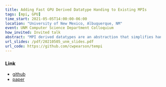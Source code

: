 ```yaml
---
title: Adding Fast GPU Derived Datatype Handing to Existing MPIs
tags: [mpi, GPU]
time_start: 2021-05-05T14:00:00-06:00
location: "University of New Mexico, Albuquerque, NM"
event: UNM Computer Science Department Colloquium
how_invited: Invited talk
abstract: "MPI derived datatypes are an abstraction that simplifies handling of non-contiguous data in MPI applications. These datatypes are recursively constructed at runtime from primitive Named Types defined in the MPI standard. More recently, the development and deployment of CUDA-aware MPI implementations has encouraged the transition of distributed high-performance MPI codes to use GPUs. Such implementations allow MPI functions to directly operate on GPU buffers, easing integration of GPU compute into MPI codes. This talk presents a novel datatype handling strategy for nested strided datatypes on GPUs, and its evaluation on a leadership-class supercomputer that does not have built-in support for such datatypes. It focuses on the datatype strategy itself, implementation decisions based off measured system performance, and a technique for experimental modifications to closed software systems."
url_slides: /pdf/20210505_unm_slides.pdf
url_code: https://github.com/cwpearson/tempi
---
```


### Link

* [github](https://github.com/cwpearson/tempi)
* [paper](/pdf/20210621_pearson_hpdc.pdf)